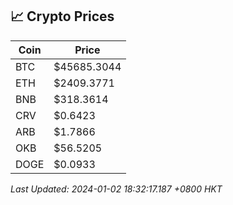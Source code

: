 ## 📈 Crypto Prices

| Coin | Price |
| ---- | ----- |
| BTC | $45685.3044 |
| ETH | $2409.3771 |
| BNB | $318.3614 |
| CRV | $0.6423 |
| ARB | $1.7866 |
| OKB | $56.5205 |
| DOGE | $0.0933 |

_Last Updated: 2024-01-02 18:32:17.187 +0800 HKT_